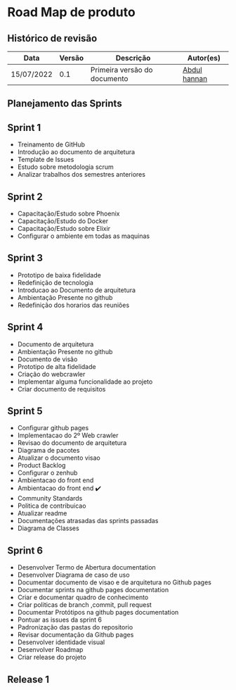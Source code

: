 # Road Map de produto

## Histórico de revisão

| Data       | Versão | Descrição                      | Autor(es)                                                  |
| ---------- | ------ | ------------------------------ | ---------------------------------------------------------- |
| 15/07/2022 | 0.1    | Primeira versão do documento | [Abdul hannan](https://github.com/hannanhunny01) |

## Planejamento das Sprints

## Sprint 1
- Treinamento de GitHub
- Introdução ao documento de arquitetura
- Template de Issues
- Estudo sobre metodologia scrum
- Analizar trabalhos dos semestres anteriores

## Sprint 2
- Capacitação/Estudo sobre Phoenix
- Capacitação/Estudo do Docker
- Capacitação/Estudo sobre Elixir
- Configurar o ambiente em todas as maquinas

## Sprint 3
- Prototipo de baixa fidelidade
- Redefinição de tecnologia
- Introducao ao Documento de arquitetura
- Ambientação Presente no github
- Redefinição dos horarios das reuniões
## Sprint 4
- Documento de arquitetura
- Ambientação Presente no github
- Documento de visão
- Prototipo de alta fidelidade
- Criação do webcrawler
- Implementar alguma funcionalidade ao projeto
- Criar documento de requisitos
## Sprint 5
- Configurar github pages
- Implementacao do 2º Web crawler
- Revisao do documento de arquitetura
- Diagrama de pacotes
- Atualizar o documento visao
- Product Backlog
- Configurar o zenhub
- Ambientacao do front end
- Ambientacao do front end	✔️
- Community Standards
- Politica de contribuicao
- Atualizar readme
- Documentações atrasadas das sprints passadas
- Diagrama de Classes
## Sprint 6
- Desenvolver Termo de Abertura documentation
- Desenvolver Diagrama de caso de uso
- Documentar documento de visao e de arquitetura no Github pages
- Documentar sprints na github pages documentation
- Criar e documentar quadro de conhecimento
- Criar politicas de branch ,commit, pull request 
- Documentar Protótipos na github pages documentation
- Pontuar as issues da sprint 6
- Padronização das pastas do repositorio
- Revisar documentação da Github pages
- Desenvolver identidade visual
- Desenvolver Roadmap
- Criar release do projeto


## Release 1
